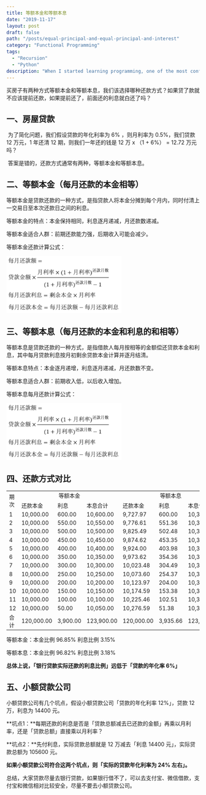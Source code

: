 ```yaml
---
title: 等额本金和等额本息
date: "2019-11-17"
layout: post
draft: false
path: "/posts/equal-principal-and-equal-principal-and-interest"
category: "Functional Programming"
tags:
  - "Recursion"
  - "Python"
description: "When I started learning programming, one of the most confusing concepts to understand is recursion. Now, when I finally become the pro programmer who I wished I could be when I was a newbie, I feel that these confusions and struggles are unnecessary."
---
```


​		买房子有两种方式等额本金和等额本息，我们该选择哪种还款方式？如果贷了款就不应该提前还款，如果提前还了，前面还的利息就白还了吗？

## 一、房屋贷款

​		为了简化问题，我们假设贷款的年化利率为 6% ，则月利率为 0.5%，我们贷款 12 万元，1 年还清 12 期，则我们一年还的钱是 12 万 x （1 + 6%） = 12.72 万元吗？

​		答案是错的，还款方式通常有两种，等额本金和等额本息。

## 二、等额本金（每月还款的本金相等）

​		等额本金是贷款还款的一种方式，是指贷款人将本金分摊到每个月内，同时付清上一交易日至本次还款日之间的利息。



等额本金的特点：本金保持相同，利息逐月递减，月还款数递减。

等额本金适合人群：前期还款能力强，后期收入可能会减少。



等额本金还款计算公式：

<img style="width: 300px" src="./等额本息计算公式.png">



## 三、等额本息（每月还款的本金和利息的和相等）

​		等额本息是贷款还款的一种方式，是指借款人每月按相等的金额偿还贷款本金和利息，其中每月贷款利息按月初剩余贷款本金计算并逐月结清。



等额本息特点：本金逐月递增，利息逐月递减，月还款数不变。

等额本息适合人群：前期收入低，以后收入增加。



等额本息每月还款计算公式：

<img style="width: 300px" src="./等额本息计算公式.png">

## 四、还款方式对比

<table>
   <tr>
      <td rowspan="2">期次</td>
      <td colspan="3" style="text-align: center">等额本金</td>
      <td colspan="3" style="text-align: center">等额本息</td>
   </tr>
   <tr>
      <td>还款本金</td>
      <td>利息</td>
      <td>本息合计</td>
      <td>还款本金</td>
      <td>利息</td>
      <td>本息合计</td>
   </tr>
   <tr>
      <td>1</td>
      <td>10,000.00</td>
      <td>600.00</td>
      <td>10,600.00</td>
      <td>9,727.97</td>
      <td>600.00</td>
      <td>10,327.97</td>
   </tr>
   <tr>
      <td>2</td>
      <td>10,000.00</td>
      <td>550.00</td>
      <td>10,550.00</td>
      <td>9,776.61</td>
      <td>551.36</td>
      <td>10,327.97</td>
   </tr>
   <tr>
      <td>3</td>
      <td>10,000.00</td>
      <td>500.00</td>
      <td>10,500.00</td>
      <td>9,825.49</td>
      <td>502.48</td>
      <td>10,327.97</td>
   </tr>
   <tr>
      <td>4</td>
      <td>10,000.00</td>
      <td>450.00</td>
      <td>10,450.00</td>
      <td>9,874.62</td>
      <td>453.35</td>
      <td>10,327.97</td>
   </tr>
   <tr>
      <td>5</td>
      <td>10,000.00</td>
      <td>400.00</td>
      <td>10,400.00</td>
      <td>9,924.00</td>
      <td>403.98</td>
      <td>10,327.97</td>
   </tr>
   <tr>
      <td>6</td>
      <td>10,000.00</td>
      <td>350.00</td>
      <td>10,350.00</td>
      <td>9,973.62</td>
      <td>354.36</td>
      <td>10,327.97</td>
   </tr>
   <tr>
      <td>7</td>
      <td>10,000.00</td>
      <td>300.00</td>
      <td>10,300.00</td>
      <td>10,023.48</td>
      <td>304.49</td>
      <td>10,327.97</td>
   </tr>
   <tr>
      <td>8</td>
      <td>10,000.00</td>
      <td>250.00</td>
      <td>10,250.00</td>
      <td>10,073.60</td>
      <td>254.37</td>
      <td>10,327.97</td>
   </tr>
   <tr>
      <td>9</td>
      <td>10,000.00</td>
      <td>200.00</td>
      <td>10,200.00</td>
      <td>10,123.97</td>
      <td>204.00</td>
      <td>10,327.97</td>
   </tr>
   <tr>
      <td>10</td>
      <td>10,000.00</td>
      <td>150.00</td>
      <td>10,150.00</td>
      <td>10,174.59</td>
      <td>153.38</td>
      <td>10,327.97</td>
   </tr>
   <tr>
      <td>11</td>
      <td>10,000.00</td>
      <td>100.00</td>
      <td>10,100.00</td>
      <td>10,225.46</td>
      <td>102.51</td>
      <td>10,327.97</td>
   </tr>
   <tr>
      <td>12</td>
      <td>10,000.00</td>
      <td>50.00</td>
      <td>10,050.00</td>
      <td>10,276.59</td>
      <td>51.38</td>
      <td>10,327.97</td>
   </tr>
   <tr>
      <td>合计</td>
      <td>120,000.00</td>
      <td>3,900.00</td>
      <td>123,900.00</td>
      <td>120,000.00</td>
      <td>3,935.66</td>
      <td>123,935.66</td>
   </tr>
</table>

等额本金：本金比例 96.85% 利息比例 3.15%

等额本息：本金比例 96.82% 利息比例 3.18%

**总体上说，「银行贷款实际还款的利息比例」远低于「贷款的年化率 6%」**



## 五、小额贷款公司

小额贷款公司有几个坑点，假设小额贷款公司「贷款的年化利率 12%」，贷款 12 万，利息为 14400 元。

**坑点1：**每期还款的利息是否是「贷款总额减去已还款的金额」再乘以月利率，还是「贷款总额」直接乘以月利率？

**坑点2：**先付利息，实际贷款总额就是 12 万减去「利息 14400 元」，实际贷款总额为 105600 元。

**如果小额贷款公司符合这两个坑点，则「实际的贷款年化利率为 24% 左右」。**



总结，大家贷款尽量去银行贷款，如果银行借不了，可以去支付宝、微信借款，支付宝和微信相对比较安全，尽量不要去小额贷款公司。